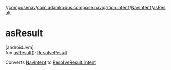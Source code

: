 //[composenav](../../../index.md)/[com.adamkobus.compose.navigation.intent](../index.md)/[NavIntent](index.md)/[asResult](as-result.md)

# asResult

[androidJvm]\
fun [asResult](as-result.md)(): [ResolveResult](../-resolve-result/index.md)

Converts [NavIntent](index.md) to [ResolveResult.Intent](../-resolve-result/-intent/index.md)
